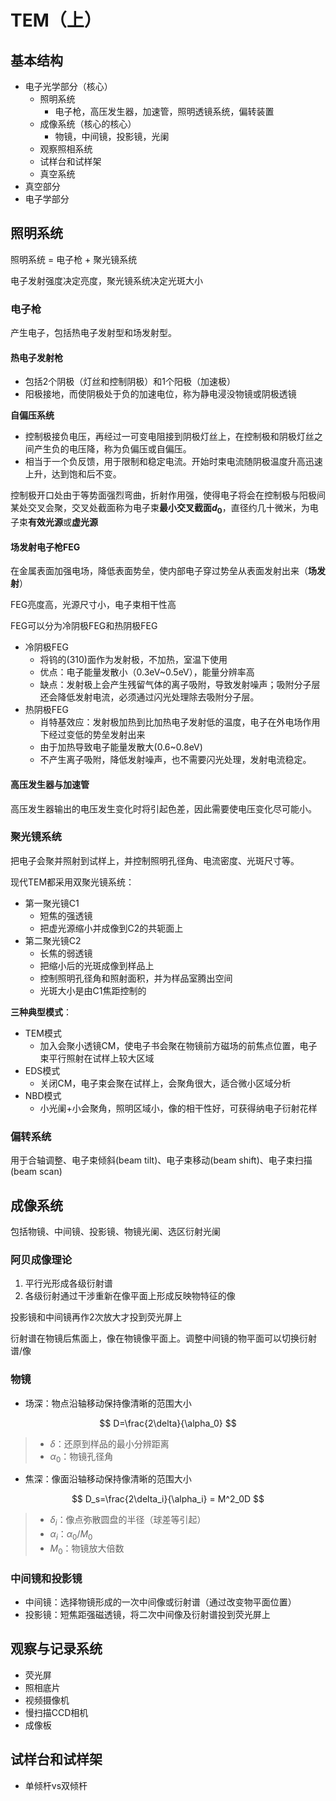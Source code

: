 # TEM（上）

## 基本结构

- 电子光学部分（核心）
    - 照明系统
        - 电子枪，高压发生器，加速管，照明透镜系统，偏转装置
    - 成像系统（核心的核心）
        - 物镜，中间镜，投影镜，光阑
    - 观察照相系统
    - 试样台和试样架
    - 真空系统
- 真空部分
- 电子学部分

## 照明系统

照明系统 = 电子枪 + 聚光镜系统

电子发射强度决定亮度，聚光镜系统决定光斑大小

### 电子枪

产生电子，包括热电子发射型和场发射型。

#### 热电子发射枪

- 包括2个阴极（灯丝和控制阴极）和1个阳极（加速极）
- 阳极接地，而使阴极处于负的加速电位，称为静电浸没物镜或阴极透镜

**自偏压系统**

- 控制极接负电压，再经过一可变电阻接到阴极灯丝上，在控制极和阴极灯丝之间产生负的电压降，称为负偏压或自偏压。
- 相当于一个负反馈，用于限制和稳定电流。开始时束电流随阴极温度升高迅速上升，达到饱和后不变。

控制极开口处由于等势面强烈弯曲，折射作用强，使得电子将会在控制极与阳极间某处交叉会聚，交叉处截面称为电子束**最小交叉截面$d_0$**，直径约几十微米，为电子束**有效光源**或**虚光源**

#### 场发射电子枪FEG

在金属表面加强电场，降低表面势垒，使内部电子穿过势垒从表面发射出来（**场发射**）

FEG亮度高，光源尺寸小，电子束相干性高

FEG可以分为冷阴极FEG和热阴极FEG
- 冷阴极FEG
    - 将钨的(310)面作为发射极，不加热，室温下使用
    - 优点：电子能量发散小（0.3eV~0.5eV），能量分辨率高
    - 缺点：发射极上会产生残留气体的离子吸附，导致发射噪声；吸附分子层还会降低发射电流，必须通过闪光处理除去吸附分子层。
- 热阴极FEG
    - 肖特基效应：发射极加热到比加热电子发射低的温度，电子在外电场作用下经过变低的势垒发射出来
    - 由于加热导致电子能量发散大(0.6~0.8eV)
    - 不产生离子吸附，降低发射噪声，也不需要闪光处理，发射电流稳定。

#### 高压发生器与加速管

高压发生器输出的电压发生变化时将引起色差，因此需要使电压变化尽可能小。

### 聚光镜系统

把电子会聚并照射到试样上，并控制照明孔径角、电流密度、光斑尺寸等。

现代TEM都采用双聚光镜系统：
- 第一聚光镜C1
    - 短焦的强透镜
    - 把虚光源缩小并成像到C2的共轭面上
- 第二聚光镜C2
    - 长焦的弱透镜
    - 把缩小后的光斑成像到样品上
    - 控制照明孔径角和照射面积，并为样品室腾出空间
    - 光斑大小是由C1焦距控制的

**三种典型模式**：

- TEM模式
    - 加入会聚小透镜CM，使电子书会聚在物镜前方磁场的前焦点位置，电子束平行照射在试样上较大区域
- EDS模式
    - 关闭CM，电子束会聚在试样上，会聚角很大，适合微小区域分析
- NBD模式
    - 小光阑+小会聚角，照明区域小，像的相干性好，可获得纳电子衍射花样

### 偏转系统

用于合轴调整、电子束倾斜(beam tilt)、电子束移动(beam shift)、电子束扫描(beam scan)

## 成像系统

包括物镜、中间镜、投影镜、物镜光阑、选区衍射光阑

### 阿贝成像理论

1. 平行光形成各级衍射谱
2. 各级衍射通过干涉重新在像平面上形成反映物特征的像

投影镜和中间镜再作2次放大才投到荧光屏上

衍射谱在物镜后焦面上，像在物镜像平面上。调整中间镜的物平面可以切换衍射谱/像

### 物镜

- 场深：物点沿轴移动保持像清晰的范围大小

$$
D=\frac{2\delta}{\alpha_0}
$$

> - $\delta$：还原到样品的最小分辨距离
> - $\alpha_0$：物镜孔径角

- 焦深：像面沿轴移动保持像清晰的范围大小

$$
D_s=\frac{2\delta_i}{\alpha_i} = M^2_0D
$$

> - $\delta_i$：像点弥散圆盘的半径（球差等引起）
> - $\alpha_i$：$\alpha_0/M_0$
> - $M_0$：物镜放大倍数

### 中间镜和投影镜

- 中间镜：选择物镜形成的一次中间像或衍射谱（通过改变物平面位置）
- 投影镜：短焦距强磁透镜，将二次中间像及衍射谱投到荧光屏上

## 观察与记录系统

- 荧光屏
- 照相底片
- 视频摄像机
- 慢扫描CCD相机
- 成像板

## 试样台和试样架

- 单倾杆vs双倾杆

